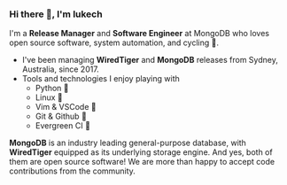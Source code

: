 ### Hi there 👋, I'm lukech

I'm a __Release Manager__ and __Software Engineer__ at MongoDB who loves open source software, system automation, and cycling 🚴.

- I've been managing __WiredTiger__ and __MongoDB__ releases from Sydney, Australia, since 2017. 
- Tools and technologies I enjoy playing with
  - Python 🐍
  - Linux 🐧
  - Vim & VSCode 💚
  - Git & Github 🔖
  - Evergreen CI 🌲

__MongoDB__ is an industry leading general-purpose database, with __WiredTiger__ equipped as its underlying storage engine. And yes, both of them are open source software! We are more than happy to accept code contributions from the community.  

<!--
**lukech/lukech** is a ✨ _special_ ✨ repository because its `README.md` (this file) appears on your GitHub profile.

Here are some ideas to get you started:

- 🔭 I’m currently working on ...
- 🌱 I’m currently learning ...
- 👯 I’m looking to collaborate on ...
- 🤔 I’m looking for help with ...
- 💬 Ask me about ...
- 📫 How to reach me: ...
- 😄 Pronouns: ...
- ⚡ Fun fact: ...
-->

